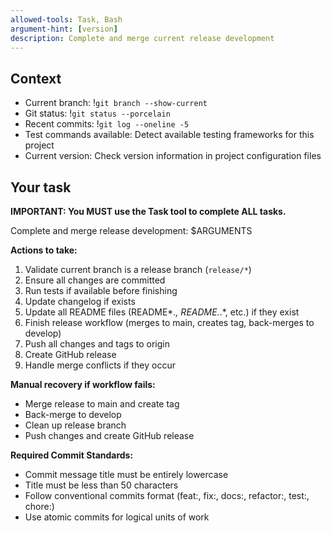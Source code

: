 ```yaml
---
allowed-tools: Task, Bash
argument-hint: [version]
description: Complete and merge current release development
---
```


## Context

- Current branch: !`git branch --show-current`
- Git status: !`git status --porcelain`
- Recent commits: !`git log --oneline -5`
- Test commands available: Detect available testing frameworks for this project
- Current version: Check version information in project configuration files

## Your task

**IMPORTANT: You MUST use the Task tool to complete ALL tasks.**

Complete and merge release development: $ARGUMENTS

**Actions to take:**
1. Validate current branch is a release branch (`release/*`)
2. Ensure all changes are committed
3. Run tests if available before finishing
4. Update changelog if exists
5. Update all README files (README*.*, README.*.*, etc.) if they exist
6. Finish release workflow (merges to main, creates tag, back-merges to develop)
7. Push all changes and tags to origin
8. Create GitHub release
9. Handle merge conflicts if they occur

**Manual recovery if workflow fails:**
- Merge release to main and create tag
- Back-merge to develop
- Clean up release branch
- Push changes and create GitHub release

**Required Commit Standards:**
- Commit message title must be entirely lowercase
- Title must be less than 50 characters
- Follow conventional commits format (feat:, fix:, docs:, refactor:, test:, chore:)
- Use atomic commits for logical units of work
